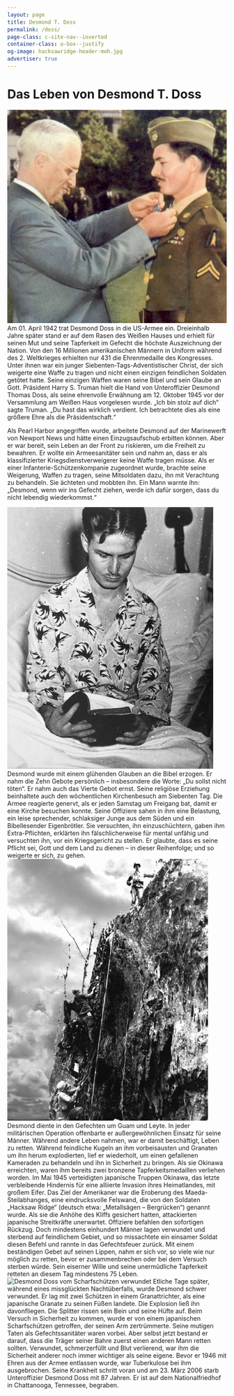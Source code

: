 ```yaml
---
layout: page
title: Desmond T. Doss
permalink: /doss/
page-class: c-site-nav--inverted
container-class: o-box--justify
og-image: hacksawridge-header-moh.jpg
advertiser: true
---
```


# Das Leben von Desmond T. Doss

<img class="u-img u-img--left u-1/3@tablet" src="/assets/img/doss-medal-of-honor.jpg" alt="Desmond Doss bei der verleihung der Medal of Honor">
Am 01. April 1942 trat Desmond Doss in die US-Armee ein. Dreieinhalb Jahre später stand er auf dem Rasen des Weißen Hauses und erhielt für seinen Mut und seine Tapferkeit im Gefecht die höchste Auszeichnung der Nation. Von den 16 Millionen amerikanischen Männern in Uniform während des 2. Weltkrieges erhielten nur 431 die Ehrenmedaille des Kongresses. Unter ihnen war ein junger Siebenten-Tags-Adventistischer Christ, der sich weigerte eine Waffe zu tragen und nicht einen einzigen feindlichen Soldaten getötet hatte. Seine einzigen Waffen waren seine Bibel und sein Glaube an Gott. Präsident Harry S. Truman hielt die Hand von Unteroffizier Desmond Thomas Doss, als seine ehrenvolle Erwähnung am 12. Oktober 1945 vor der Versammlung am Weißen Haus vorgelesen wurde. „Ich bin stolz auf dich“ sagte Truman. „Du hast das wirklich verdient. Ich betrachtete dies als eine größere Ehre als die Präsidentschaft.“

Als Pearl Harbor angegriffen wurde, arbeitete Desmond auf der Marinewerft von Newport News und hätte einen Einzugsaufschub erbitten können. Aber er war bereit, sein Leben an der Front zu riskieren, um die Freiheit zu bewahren. Er wollte ein Armeesanitäter sein und nahm an, dass er als klassifizierter Kriegsdienstverweigerer keine Waffe tragen müsse. Als er einer Infanterie-Schützenkompanie zugeordnet wurde, brachte seine Weigerung, Waffen zu tragen, seine Mitsoldaten dazu, ihn mit Verachtung zu behandeln. Sie ächteten und mobbten ihn. Ein Mann warnte ihn: „Desmond, wenn wir ins Gefecht ziehen, werde ich dafür sorgen, dass du nicht lebendig wiederkommst.“

<img class="u-img u-img--right u-1/3@tablet" src="/assets/img/doss-glaube-bibel.jpg" alt="Desmond Doss mit seiner Bibel">
Desmond wurde mit einem glühenden Glauben an die Bibel erzogen. Er nahm die Zehn Gebote persönlich – insbesondere die Worte: „Du sollst nicht töten“. Er nahm auch das Vierte Gebot ernst. Seine religiöse Erziehung beinhaltete auch den wöchentlichen Kirchenbesuch am Siebenten Tag. Die Armee reagierte genervt, als er jeden Samstag um Freigang bat, damit er eine Kirche besuchen konnte. Seine Offiziere sahen in ihm eine Belastung, ein leise sprechender, schlaksiger Junge aus dem Süden und ein Bibellesender Eigenbrötler. Sie versuchten, ihn einzuschüchtern, gaben ihm Extra-Pflichten, erklärten ihn fälschlicherweise für mental unfähig und versuchten ihn, vor ein Kriegsgericht zu stellen. Er glaubte, dass es seine Pflicht sei, Gott und dem Land zu dienen – in dieser Reihenfolge; und so weigerte er sich, zu gehen.

<img class="u-img u-img--left u-1/3@tablet" src="/assets/img/doss-hacksaw-ridge.jpg" alt="Desmond Doss in der Schlacht von Okinawa">
Desmond diente in den Gefechten um Guam und Leyte. In jeder militärischen Operation offenbarte er außergewöhnlichen Einsatz für seine Männer. Während andere Leben nahmen, war er damit beschäftigt, Leben zu retten. Während feindliche Kugeln an ihm vorbeisausten und Granaten um ihn herum explodierten, lief er wiederholt, um einen gefallenen Kameraden zu behandeln und ihn in Sicherheit zu bringen. Als sie Okinawa erreichten, waren ihm bereits zwei bronzene Tapferkeitsmedaillen verliehen worden.
Im Mai 1945 verteidigten japanische Truppen Okinawa, das letzte verbleibende Hindernis für eine alliierte Invasion ihres Heimatlandes, mit großem Eifer. Das Ziel der Amerikaner war die Eroberung des Maeda-Steilabhanges, eine eindrucksvolle Felswand, die von den Soldaten „Hacksaw Ridge“ (deutsch etwa: „Metallsägen – Bergrücken“) genannt wurde. Als sie die Anhöhe des Kliffs gesichert hatten, attackierten japanische Streitkräfte unerwartet. Offiziere befahlen den sofortigen Rückzug. Doch mindestens einhundert Männer lagen verwundet und sterbend auf feindlichem Gebiet, und so missachtete ein einsamer Soldat diesen Befehl und rannte in das Gefechtsfeuer zurück. Mit einem beständigen Gebet auf seinen Lippen, nahm er sich vor, so viele wie nur möglich zu retten, bevor er zusammenbrechen oder bei dem Versuch sterben würde. Sein eiserner Wille und seine unermüdliche Tapferkeit retteten an diesem Tag mindestens 75 Leben.

<img class="u-img u-img--right u-1/4@tablet" src="/assets/img/doss-verwundet.jpg" alt="Desmond Doss vom Scharfschützen verwundet">
Etliche Tage später, während eines missglückten Nachtüberfalls, wurde Desmond schwer verwundet. Er lag mit zwei Schützen in einem Granattrichter, als eine japanische Granate zu seinen Füßen landete. Die Explosion ließ ihn davonfliegen. Die Splitter rissen sein Bein und seine Hüfte auf. Beim Versuch in Sicherheit zu kommen, wurde er von einem japanischen Scharfschützen getroffen, der seinen Arm zertrümmerte. Seine mutigen Taten als Gefechtssanitäter waren vorbei. Aber selbst jetzt bestand er darauf, dass die Träger seiner Bahre zuerst einen anderen Mann retten sollten. Verwundet, schmerzerfüllt und Blut verlierend, war ihm die Sicherheit anderer noch immer wichtiger als seine eigene.
Bevor er 1946 mit Ehren aus der Armee entlassen wurde, war Tuberkulose bei ihm ausgebrochen. Seine Krankheit schritt voran und am 23. März 2006 starb Unteroffizier Desmond Doss mit 87 Jahren. Er ist auf dem Nationalfriedhof in Chattanooga, Tennessee, begraben.
